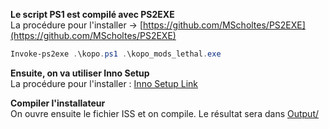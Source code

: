 **Le script PS1 est compilé avec PS2EXE**  
La procédure pour l'installer -> [https://github.com/MScholtes/PS2EXE](https://github.com/MScholtes/PS2EXE)

```powershell
Invoke-ps2exe .\kopo.ps1 .\kopo_mods_lethal.exe
```

**Ensuite, on va utiliser Inno Setup**  
La procédure pour l'installer : [Inno Setup Link](https://jrsoftware.org/isdl.php)

**Compiler l'installateur**  
On ouvre ensuite le fichier ISS et on compile. Le résultat sera dans [Output/](https://github.com/KopoCorp/mods_lethal_installer/tree/main/Output)